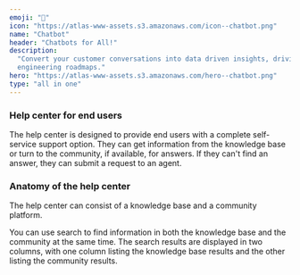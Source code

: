 ```yaml
---
emoji: "🤖"
icon: "https://atlas-www-assets.s3.amazonaws.com/icon--chatbot.png"
name: "Chatbot"
header: "Chatbots for All!"
description:
  "Convert your customer conversations into data driven insights, driving your product and
  engineering roadmaps."
hero: "https://atlas-www-assets.s3.amazonaws.com/hero--chatbot.png"
type: "all in one"
---
```


### Help center for end users

The help center is designed to provide end users with a complete self-service support option. They can get information from the knowledge base or turn to the community, if available, for answers. If they can't find an answer, they can submit a request to an agent.

### Anatomy of the help center

The help center can consist of a knowledge base and a community platform.

You can use search to find information in both the knowledge base and the community at the same time. The search results are displayed in two columns, with one column listing the knowledge base results and the other listing the community results.
